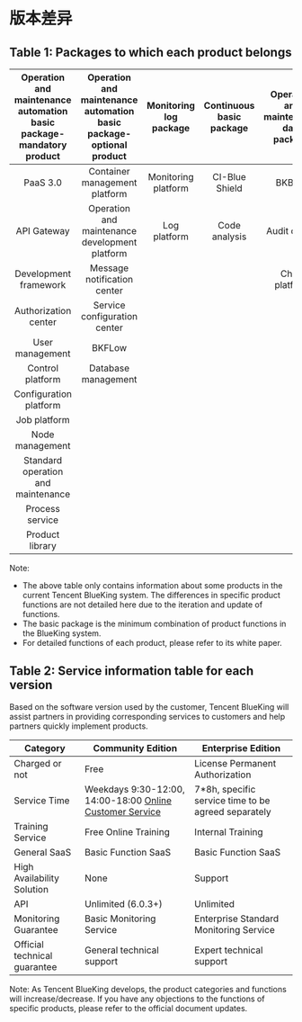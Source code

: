 # 版本差异

## Table 1: Packages to which each product belongs

|Operation and maintenance automation basic package-mandatory product|Operation and maintenance automation basic package-optional product|Monitoring log package|Continuous basic package|Operation and maintenance data package|
|:-:|:-:|:-:|:-:|:-:|
|PaaS 3.0|Container management platform|Monitoring platform|CI-Blue Shield|BKBase|
|API Gateway|Operation and maintenance development platform|Log platform|Code analysis|Audit center|
|Development framework|Message notification center|||Chart platform|
|Authorization center|Service configuration center||||
|User management|BKFLow||||
|Control platform|Database management||||
|Configuration platform|||||
|Job platform|||||
|Node management|||||
|Standard operation and maintenance|||||
|Process service|||||
|Product library|||||

Note:
- The above table only contains information about some products in the current Tencent BlueKing system. The differences in specific product functions are not detailed here due to the iteration and update of functions.
- The basic package is the minimum combination of product functions in the BlueKing system.
- For detailed functions of each product, please refer to its white paper.

## Table 2: Service information table for each version

Based on the software version used by the customer, Tencent BlueKing will assist partners in providing corresponding services to customers and help partners quickly implement products.

| Category | Community Edition | Enterprise Edition |
| ------------ | ---------- | ---------- |
| Charged or not | Free | License Permanent Authorization |
| Service Time | Weekdays 9:30-12:00, 14:00-18:00 [Online Customer Service](http://wpa.b.qq.com/cgi/wpa.php?ln=1&key=XzgwMDgwMjAwMV80NDMwOTZfODAwODAyMDAxXzJf) | 7*8h, specific service time to be agreed separately |
| Training Service | Free Online Training | Internal Training |
| General SaaS | Basic Function SaaS | Basic Function SaaS |
| High Availability Solution | None | Support | Support |
| API | Unlimited (6.0.3+) | Unlimited |
| Monitoring Guarantee | Basic Monitoring Service | Enterprise Standard Monitoring Service |
| Official technical guarantee | General technical support | Expert technical support |

Note: As Tencent BlueKing develops, the product categories and functions will increase/decrease. If you have any objections to the functions of specific products, please refer to the official document updates.